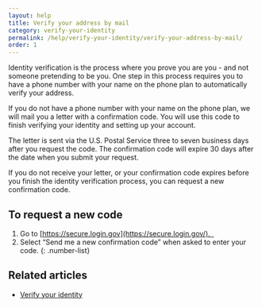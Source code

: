 ```yaml
---
layout: help
title: Verify your address by mail
category: verify-your-identity
permalink: /help/verify-your-identity/verify-your-address-by-mail/
order: 1
---
```


Identity verification is the process where you prove you are you - and not someone pretending to be you. One step in this process requires you to have a phone number with your name on the phone plan to automatically verify your address. 

If you do not have a phone number with your name on the phone plan, we will mail you a letter with a confirmation code. You will use this code to finish verifying your identity and setting up your account.

The letter is sent via the U.S. Postal Service three to seven business days after you request the code. The confirmation code will expire 30 days after the date when you submit your request.

If you do not receive your letter, or your confirmation code expires before you finish the identity verification process, you can request a new confirmation code.

## To request a new code

1. Go to [https://secure.login.gov](https://secure.login.gov/).  
2. Select “Send me a new confirmation code” when asked to enter your code.
{: .number-list}

## Related articles
- [Verify your identity](/help/verify-your-identity/how-to-verify-your-identity/)